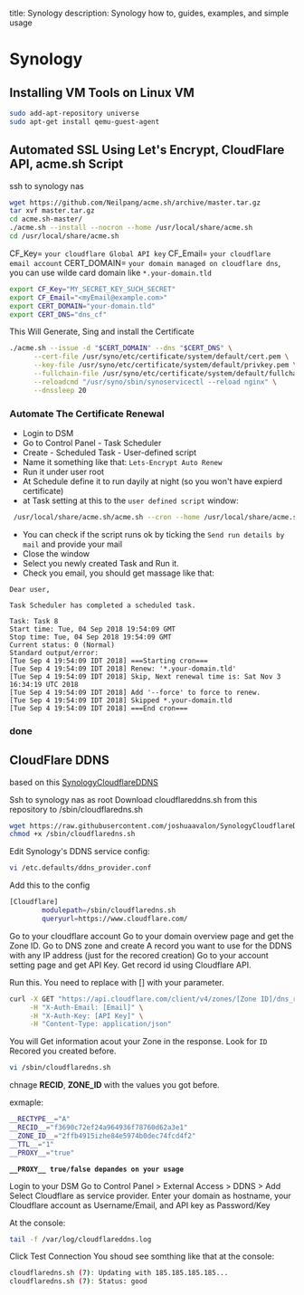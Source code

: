 title: Synology
description: Synology how to, guides, examples, and simple usage

# Synology

## Installing VM Tools on Linux VM

```bash
sudo add-apt-repository universe
sudo apt-get install qemu-guest-agent
```

## Automated SSL Using Let's Encrypt, CloudFlare API, acme.sh Script

ssh to synology nas

```bash
wget https://github.com/Neilpang/acme.sh/archive/master.tar.gz
tar xvf master.tar.gz
cd acme.sh-master/
./acme.sh --install --nocron --home /usr/local/share/acme.sh
cd /usr/local/share/acme.sh
```

CF_Key= `your cloudflare Global API key`
CF_Email= `your cloudflare email account`
CERT_DOMAIN= `your domain managed on cloudflare dns`, you can use wilde card domain like `*.your-domain.tld`

```bash
export CF_Key="MY_SECRET_KEY_SUCH_SECRET"
export CF_Email="<myEmail@example.com>"
export CERT_DOMAIN="your-domain.tld"
export CERT_DNS="dns_cf"
```

This Will Generate, Sing and install the Certificate

```bash
./acme.sh --issue -d "$CERT_DOMAIN" --dns "$CERT_DNS" \
      --cert-file /usr/syno/etc/certificate/system/default/cert.pem \
      --key-file /usr/syno/etc/certificate/system/default/privkey.pem \
      --fullchain-file /usr/syno/etc/certificate/system/default/fullchain.pem \
      --reloadcmd "/usr/syno/sbin/synoservicectl --reload nginx" \
      --dnssleep 20
```

### Automate The Certificate Renewal

- Login to DSM
- Go to Control Panel - Task Scheduler
- Create - Scheduled Task - User-defined script
- Name it something like that: `Lets-Encrypt Auto Renew`
- Run it under user root
- At Schedule define it to run dayily at night (so you won't have expierd certificate)
- at Task setting at this to the `user defined script` window:

```bash
 /usr/local/share/acme.sh/acme.sh --cron --home /usr/local/share/acme.sh/
```

- You can check if the script runs ok by ticking the `Send run details by mail` and provide your mail
- Close the window
- Select you newly created Task and Run it.
- Check you email, you should get massage like that:

```qoute
Dear user,

Task Scheduler has completed a scheduled task.

Task: Task 8
Start time: Tue, 04 Sep 2018 19:54:09 GMT
Stop time: Tue, 04 Sep 2018 19:54:09 GMT
Current status: 0 (Normal)
Standard output/error:
[Tue Sep 4 19:54:09 IDT 2018] ===Starting cron===
[Tue Sep 4 19:54:09 IDT 2018] Renew: '*.your-domain.tld'
[Tue Sep 4 19:54:09 IDT 2018] Skip, Next renewal time is: Sat Nov 3 16:34:19 UTC 2018
[Tue Sep 4 19:54:09 IDT 2018] Add '--force' to force to renew.
[Tue Sep 4 19:54:09 IDT 2018] Skipped *.your-domain.tld
[Tue Sep 4 19:54:09 IDT 2018] ===End cron===
```

### done

## CloudFlare DDNS

based on this [SynologyCloudflareDDNS](https://github.com/joshuaavalon/SynologyCloudflareDDNS)

Ssh to synology nas as root
Download cloudflareddns.sh from this repository to /sbin/cloudflaredns.sh

```bash
wget https://raw.githubusercontent.com/joshuaavalon/SynologyCloudflareDDNS/master/cloudflareddns.sh -O /sbin/cloudflaredns.sh
chmod +x /sbin/cloudflaredns.sh
```

Edit Synology's DDNS service config:

```bash
vi /etc.defaults/ddns_provider.conf
```

Add this to the config

```bash
[Cloudflare]
        modulepath=/sbin/cloudflaredns.sh
        queryurl=https://www.cloudflare.com/
```

Go to your cloudflare account
Go to your domain overview page and get the Zone ID.
Go to DNS zone and create A record you want to use for the DDNS with any IP address (just for the recored creation)
Go to your account setting page and get API Key.
Get record id using Cloudflare API.

Run this. You need to replace with [] with your parameter.

```bash
curl -X GET "https://api.cloudflare.com/client/v4/zones/[Zone ID]/dns_records" \
     -H "X-Auth-Email: [Email]" \
     -H "X-Auth-Key: [API Key]" \
     -H "Content-Type: application/json"
```

You will Get information acout your Zone in the response. Look for `ID` Recored you created before.

```bash
vi /sbin/cloudflaredns.sh
```

chnage **RECID**, **ZONE_ID** with the values you got before.

exmaple:

```bash
__RECTYPE__="A"
__RECID__="f3690c72ef24a964936f78760d62a3e1"
__ZONE_ID__="2ffb4915izhe84e5974b0dec74fcd4f2"
__TTL__="1"
__PROXY__="true"
```

**`__PROXY__ true/false depandes on your usage`**

Login to your DSM
Go to Control Panel > External Access > DDNS > Add
Select Cloudflare as service provider. Enter your domain as hostname, your Cloudflare account as Username/Email, and API key as Password/Key

At the console:

```bash
tail -f /var/log/cloudflareddns.log
```

Click Test Connection
You shoud see somthing like that at the console:

```bash
cloudflaredns.sh (7): Updating with 185.185.185.185...
cloudflaredns.sh (7): Status: good
```
